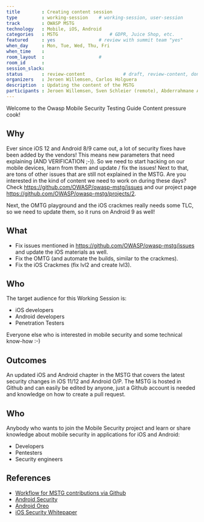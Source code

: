 ```yaml
---
title        : Creating content session
type         : working-session    # working-session, user-session
track        : OWASP MSTG
technology   : Mobile, iOS, Android
categories   : MSTG                   # GDPR, Juice Shop, etc.
featured     : yes                # review with summit team "yes"
when_day     : Mon, Tue, Wed, Thu, Fri
when_time    :
room_layout  :                    #
room_id      :
session_slack:
status       : review-content              # draft, review-content, done
organizers   : Jeroen Willemsen, Carlos Holguera
description  : Updating the content of the MSTG
participants : Jeroen Willemsen, Sven Schleier (remote), Abderrahmane AFTAHI (remote), Carlos Holguera
---
```



Welcome to the Owasp Mobile Security Testing Guide Content pressure cook!


## Why

Ever since iOS 12 and Android 8/9 came out, a lot of security fixes have been added by the vendors! This means new parameters that need explaining (AND VERIFICATION ;-)). So we need to start hacking on our mobile devices, learn from them and update / fix the issues! Next to that, are tons of other issues that are still not explained in the MSTG. Are you interested in the kind of content we need to work on during these days? Check https://github.com/OWASP/owasp-mstg/issues and our project page https://github.com/OWASP/owasp-mstg/projects/2.

Next, the OMTG playground and the iOS crackmes really needs some TLC, so we need to update them, so it runs on Android 9 as well!

## What

- Fix issues mentioned in https://github.com/OWASP/owasp-mstg/issues and update the iOS materials as well.
- Fix the OMTG (and automate the builds, similar to the crackmes).
- Fix the iOS Crackmes (fix lvl2 and create lvl3).

## Who

The target audience for this Working Session is:

- iOS developers
- Android developers
- Penetration Testers

Everyone else who is interested in mobile security and some technical know-how :-)


## Outcomes

An updated iOS and Android chapter in the MSTG that covers the latest security changes in iOS 11/12 and Android O/P. The MSTG is hosted in Github and can easily be edited by anyone, just a Github account is needed and knowledge on how to create a pull request.

## Who

Anybody who wants to join the Mobile Security project and learn or share knowledge about mobile security in applications for iOS and Android:

- Developers
- Pentesters
- Security engineers

## References

- [Workflow for MSTG contributions via Github](https://github.com/OWASP/owasp-mstg/#contributing)
- [Android Security](https://developer.android.com/topic/security/index.html)
- [Android Oreo](https://developer.android.com/about/versions/oreo/index.html)
- [iOS Security Whitepaper](https://www.apple.com/business/docs/iOS_Security_Guide.pdf)
